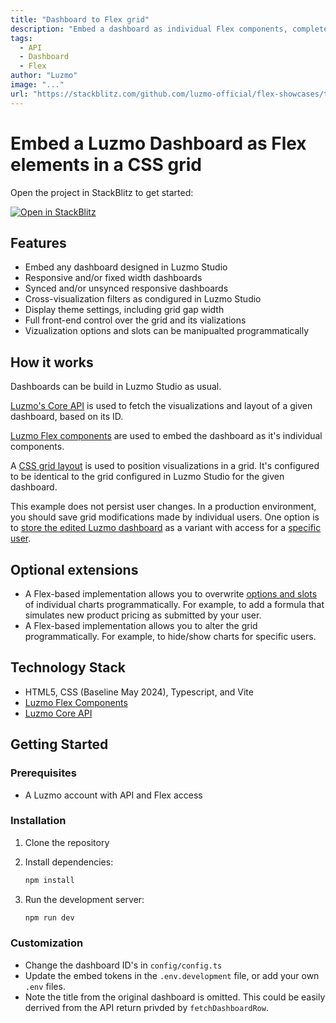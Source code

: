 ```yaml
---
title: "Dashboard to Flex grid"
description: "Embed a dashboard as individual Flex components, complete with responsive grid"
tags:
  - API
  - Dashboard
  - Flex
author: "Luzmo"
image: "..."
url: "https://stackblitz.com/github.com/luzmo-official/flex-showcases/tree/main/dashboard-to-flex-grid?embed=1&file=README.md&hideNavigation=1&view=preview"
---
```


# Embed a Luzmo Dashboard as Flex elements in a CSS grid

Open the project in StackBlitz to get started:

[![Open in StackBlitz](https://developer.stackblitz.com/img/open_in_stackblitz.svg)](https://stackblitz.com/github.com/luzmo-official/flex-showcases/tree/main/dashboard-to-flex-grid?embed=1&file=README.md&hideNavigation=1&view=preview)

## Features

- Embed any dashboard designed in Luzmo Studio
- Responsive and/or fixed width dashboards
- Synced and/or unsynced responsive dashboards
- Cross-visualization filters as condigured in Luzmo Studio
- Display theme settings, including grid gap width
- Full front-end control over the grid and its vializations
- Vizualization options and slots can be manipualted programmatically

## How it works

Dashboards can be build in Luzmo Studio as usual.

[Luzmo's Core API](https://developer.luzmo.com/api/searchDashboard) is used to fetch the visualizations and layout of a given dashboard, based on its ID.

[Luzmo Flex components](https://developer.luzmo.com/guide/flex--introduction) are used to embed the dashboard as it's individual components.

A [CSS grid layout](https://developer.mozilla.org/en-US/docs/Web/CSS/CSS_grid_layout) is used to position visualizations in a grid. It's configured to be identical to the grid configured in Luzmo Studio for the given dashboard.

This example does not persist user changes. In a production environment, you should save grid modifications made by individual users. One option is to [store the edited Luzmo dashboard](https://developer.luzmo.com/api/createDashboard) as a variant with access for a [specific user](https://developer.luzmo.com/api/associateDashboard?exampleSection=DashboardAssociateAssociateDashboardVariantToParentRequestBody).

## Optional extensions

- A Flex-based implementation allows you to overwrite [options and slots](https://developer.luzmo.com/guide/flex--component-api-reference#slots-and-options) of individual charts programmatically. For example, to add a formula that simulates new product pricing as submitted by your user.
- A Flex-based implementation allows you to alter the grid programmatically. For example, to hide/show charts for specific users.

## Technology Stack

- HTML5, CSS (Baseline May 2024), Typescript, and Vite
- [Luzmo Flex Components](https://developer.luzmo.com/guide/flex--introduction)
- [Luzmo Core API](https://developer.luzmo.com/guide/api--introduction)

## Getting Started

### Prerequisites

- A Luzmo account with API and Flex access

### Installation

1. Clone the repository

2. Install dependencies:

   ```bash
   npm install
   ```

3. Run the development server:

   ```bash
   npm run dev
   ```

### Customization

- Change the dashboard ID's in `config/config.ts`
- Update the embed tokens in the `.env.development` file, or add your own `.env` files.
- Note the title from the original dashboard is omitted. This could be easily derrived from the API return privded by `fetchDashboardRow`.
